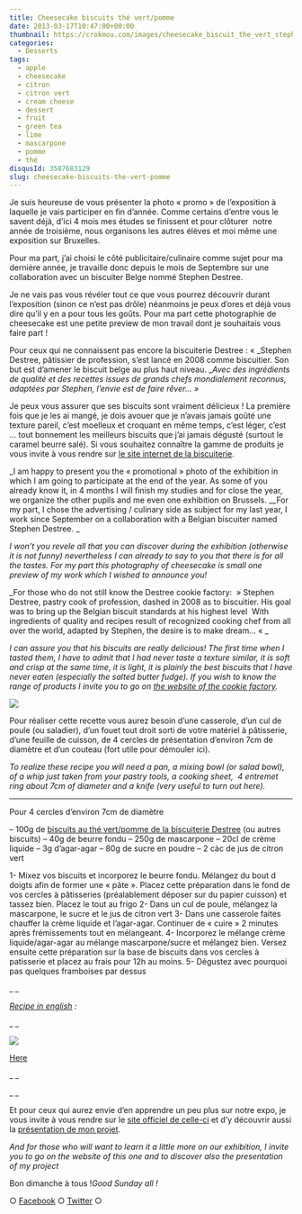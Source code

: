 ```yaml
---
title: Cheesecake biscuits thé vert/pomme
date: 2013-03-17T10:47:00+00:00
thumbnail: https://crokmou.com/images/cheesecake_biscuit_the_vert_stephen_destree_BD.jpg
categories:
  - Desserts
tags:
  - apple
  - cheesecake
  - citron
  - citron vert
  - cream cheese
  - dessert
  - fruit
  - green tea
  - lime
  - mascarpone
  - pomme
  - thé
disqusId: 3587683129
slug: cheesecake-biscuits-the-vert-pomme
---
```


Je suis heureuse de vous présenter la photo « promo » de l’exposition à laquelle je vais participer en fin d’année. Comme certains d’entre vous le savent déjà, d’ici 4 mois mes études se finissent et pour clôturer  notre année de troisième, nous organisons les autres élèves et moi même une exposition sur Bruxelles.

Pour ma part, j’ai choisi le côté publicitaire/culinaire comme sujet pour ma dernière année, je travaille donc depuis le mois de Septembre sur une collaboration avec un biscuiter Belge nommé Stephen Destree.

Je ne vais pas vous révéler tout ce que vous pourrez découvrir durant l’exposition (sinon ce n’est pas drôle) néanmoins je peux d’ores et déjà vous dire qu’il y en a pour tous les goûts. Pour ma part cette photographie de cheesecake est une petite preview de mon travail dont je souhaitais vous faire part !

Pour ceux qui ne connaissent pas encore la biscuiterie Destree : « _Stephen Destree, pâtissier de profession, s’est lancé en 2008 comme biscuitier. Son but est d’amener le biscuit belge au plus haut niveau. __Avec des ingrédients de qualité et des recettes issues de grands chefs mondialement reconnus, adaptées par Stephen, l’envie est de faire rêver… »_

Je peux vous assurer que ses biscuits sont vraiment délicieux ! La première fois que je les ai mangé, je dois avouer que je n’avais jamais goûté une texture pareil, c’est moelleux et croquant en même temps, c’est léger, c’est … tout bonnement les meilleurs biscuits que j’ai jamais dégusté (surtout le caramel beurre salé). Si vous souhaitez connaître la gamme de produits je vous invite à vous rendre sur [le site internet de la biscuiterie](http://www.biscuiteriedestree.be/index.php).

_I am happy to present you the « promotional » photo of the exhibition in which I am going to participate at the end of the year. As some of you already know it, in 4 months I will finish my studies and for close the year, we organize the other pupils and me even one exhibition on Brussels. __For my part, I chose the advertising / culinary side as subject for my last year, I work since September on a collaboration with a Belgian biscuiter named Stephen Destree. _

_I won’t you revele all that you can discover during the exhibition (otherwise it is not funny) nevertheless I can already to say to you that there is for all the tastes. For my part this photography of cheesecake is small one preview of my work which I wished to announce you!_

_For those who do not still know the Destree cookie factory:  » Stephen Destree, pastry cook of profession, dashed in 2008 as to biscuitier. His goal was to bring up the Belgian biscuit standards at his highest level  With ingredients of quality and recipes result of recognized cooking chef from all over the world, adapted by Stephen, the desire is to make dream… « _

_I can assure you that his biscuits are really delicious! The first time when I tasted them, I have to admit that I had never taste a texture similar, it is soft and crisp at the same time, it is light, it is plainly the best biscuits that I have never eaten (especially the salted butter fudge). If you wish to know the range of products I invite you to go on [the website of the cookie factory](http://www.biscuiteriedestree.be/index-en.php)._

![](http://www.crokmou.com/wp-content/uploads/2013/03/backstage_cheesecake_biscuit_the_vert_pomme_biscuiterie_destree1.jpg)

Pour réaliser cette recette vous aurez besoin d’une casserole, d’un cul de poule (ou saladier), d’un fouet tout droit sorti de votre matériel à pâtisserie, d’une feuille de cuisson, de 4 cercles de présentation d’environ 7cm de diamètre et d’un couteau (fort utile pour démouler ici).

_To realize these recipe you will need a pan, a mixing bowl (or salad bowl), of a whip just taken from your pastry tools, a cooking sheet,  4 entremet ring about 7cm of diameter and a knife (very useful to turn out here)._

_  __  _

Pour 4 cercles d’environ 7cm de diamètre

– 100g de [biscuits au thé vert/pomme de la biscuiterie Destree](http://www.biscuiteriedestree.be/collection.php) (ou autres biscuits)
– 40g de beurre fondu
– 250g de mascarpone
– 20cl de crème liquide
– 3g d’agar-agar
– 80g de sucre en poudre
– 2 càc de jus de citron vert

1- Mixez vos biscuits et incorporez le beurre fondu. Mélangez du bout d doigts afin de former une « pâte ». Placez cette préparation dans le fond de vos cercles à pâtisseries (préalablement déposer sur du papier cuisson) et tassez bien. Placez le tout au frigo
2- Dans un cul de poule, mélangez la mascarpone, le sucre et le jus de citron vert
3- Dans une casserole faites chauffer la crème liquide et l’agar-agar. Continuer de « cuire » 2 minutes après frémissements tout en mélangeant.
4- Incorporez le mélange crème liquide/agar-agar au mélange mascarpone/sucre et mélangez bien. Versez ensuite cette préparation sur la base de biscuits dans vos cercles à patisserie et placez au frais pour 12h au moins.
5- Dégustez avec pourquoi pas quelques framboises par dessus

_ _

_[Recipe in english](https://lh6.googleusercontent.com/-61DELBtsd-s/UUWO6sSyCcI/AAAAAAAAGt4/5UHhlPEPUtU/s842/cheesecakes_green_tea_apple_biscuits.jpg) :_

_ _

[![](http://www.crokmou.com/wp-content/uploads/2013/03/cheesecakes_green_tea_apple_biscuits-300x2121-300x212.jpg)](http://www.crokmou.com/wp-content/uploads/2013/03/cheesecakes_green_tea_apple_biscuits-300x2121.jpg)

[Here](https://lh6.googleusercontent.com/-61DELBtsd-s/UUWO6sSyCcI/AAAAAAAAGt4/5UHhlPEPUtU/s842/cheesecakes_green_tea_apple_biscuits.jpg)

_ _

_ _

Et pour ceux qui aurez envie d’en apprendre un peu plus sur notre expo, je vous invite à vous rendre sur le [site officiel de celle-ci](http://expophotohelb.blogspot.com/) et d’y découvrir aussi la [présentation de mon projet](http://www.expophotohelb.com/2012/12/collaboration-gourmande.html).

_And for those who will want to learn it a little more on our exhibition, I invite you to go on the website of this one and to discover also the presentation of my project_

Bon dimanche à tous !_Good Sunday all !_

○ [Facebook](https://www.facebook.com/crokmou.blog) ○ [Twitter](https://twitter.com/Crokmou) ○